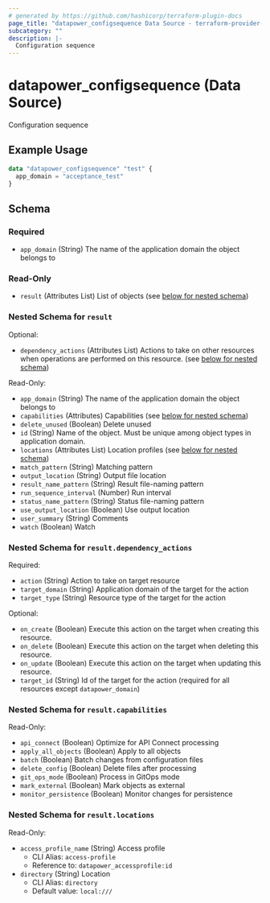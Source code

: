 ```yaml
---
# generated by https://github.com/hashicorp/terraform-plugin-docs
page_title: "datapower_configsequence Data Source - terraform-provider-datapower"
subcategory: ""
description: |-
  Configuration sequence
---
```


# datapower_configsequence (Data Source)

Configuration sequence

## Example Usage

```terraform
data "datapower_configsequence" "test" {
  app_domain = "acceptance_test"
}
```

<!-- schema generated by tfplugindocs -->
## Schema

### Required

- `app_domain` (String) The name of the application domain the object belongs to

### Read-Only

- `result` (Attributes List) List of objects (see [below for nested schema](#nestedatt--result))

<a id="nestedatt--result"></a>
### Nested Schema for `result`

Optional:

- `dependency_actions` (Attributes List) Actions to take on other resources when operations are performed on this resource. (see [below for nested schema](#nestedatt--result--dependency_actions))

Read-Only:

- `app_domain` (String) The name of the application domain the object belongs to
- `capabilities` (Attributes) Capabilities (see [below for nested schema](#nestedatt--result--capabilities))
- `delete_unused` (Boolean) Delete unused
- `id` (String) Name of the object. Must be unique among object types in application domain.
- `locations` (Attributes List) Location profiles (see [below for nested schema](#nestedatt--result--locations))
- `match_pattern` (String) Matching pattern
- `output_location` (String) Output file location
- `result_name_pattern` (String) Result file-naming pattern
- `run_sequence_interval` (Number) Run interval
- `status_name_pattern` (String) Status file-naming pattern
- `use_output_location` (Boolean) Use output location
- `user_summary` (String) Comments
- `watch` (Boolean) Watch

<a id="nestedatt--result--dependency_actions"></a>
### Nested Schema for `result.dependency_actions`

Required:

- `action` (String) Action to take on target resource
- `target_domain` (String) Application domain of the target for the action
- `target_type` (String) Resource type of the target for the action

Optional:

- `on_create` (Boolean) Execute this action on the target when creating this resource.
- `on_delete` (Boolean) Execute this action on the target when deleting this resource.
- `on_update` (Boolean) Execute this action on the target when updating this resource.
- `target_id` (String) Id of the target for the action (required for all resources except `datapower_domain`)


<a id="nestedatt--result--capabilities"></a>
### Nested Schema for `result.capabilities`

Read-Only:

- `api_connect` (Boolean) Optimize for API Connect processing
- `apply_all_objects` (Boolean) Apply to all objects
- `batch` (Boolean) Batch changes from configuration files
- `delete_config` (Boolean) Delete files after processing
- `git_ops_mode` (Boolean) Process in GitOps mode
- `mark_external` (Boolean) Mark objects as external
- `monitor_persistence` (Boolean) Monitor changes for persistence


<a id="nestedatt--result--locations"></a>
### Nested Schema for `result.locations`

Read-Only:

- `access_profile_name` (String) Access profile
  - CLI Alias: `access-profile`
  - Reference to: `datapower_accessprofile:id`
- `directory` (String) Location
  - CLI Alias: `directory`
  - Default value: `local:///`
